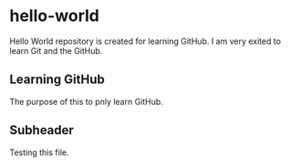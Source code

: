 # hello-world
Hello World repository is created for learning GitHub.
I am very exited to learn Git and the GitHub.

## Learning GitHub
The purpose of this to pnly learn GitHub.


## Subheader
Testing this file.